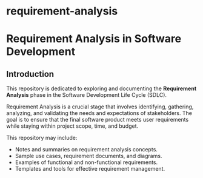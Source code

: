 # requirement-analysis
# Requirement Analysis in Software Development

## Introduction
This repository is dedicated to exploring and documenting the **Requirement Analysis** phase in the Software Development Life Cycle (SDLC).  

Requirement Analysis is a crucial stage that involves identifying, gathering, analyzing, and validating the needs and expectations of stakeholders. The goal is to ensure that the final software product meets user requirements while staying within project scope, time, and budget.

This repository may include:
- Notes and summaries on requirement analysis concepts.
- Sample use cases, requirement documents, and diagrams.
- Examples of functional and non-functional requirements.
- Templates and tools for effective requirement management.
